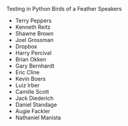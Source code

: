 
Testing in Python Birds of a Feather Speakers

- Terry Peppers
- Kenneth Reitz
- Shawne Brown
- Joel Grossman
- Dropbox
- Harry Percival
- Brian Okken
- Gary Bernhardt
- Eric Cline
- Kevin Boers
- Luiz Irber
- Camille Scott
- Jack Diederich
- Daniel Standage
- Augie Fackler
- Nathaniel Manista
